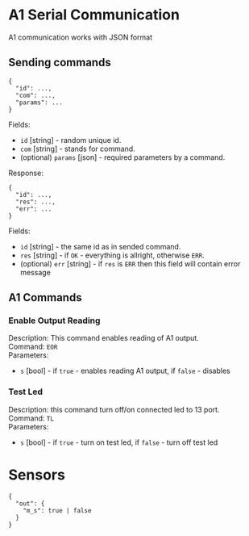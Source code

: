 # A1 Serial Communication
A1 communication works with JSON format

## Sending commands
```
{
  "id": ...,
  "com": ...,
  "params": ...
}
```
Fields:
* `id` [string] - random unique id.
* `com` [string] - stands for command.
* (optional) `params` [json] - required parameters by a command.

Response:
```
{
  "id": ...,
  "res": ...,
  "err": ...
}
```
Fields:
* `id` [string] - the same id as in sended command.
* `res` [string] - if `OK` - everything is allright, otherwise `ERR`.
* (optional) `err` [string] - if `res` is `ERR` then this field will contain error message

## A1 Commands
### Enable Output Reading
Description: This command enables reading of A1 output.</br>
Command: `EOR`</br>
Parameters:
  * `s` [bool] - if `true` - enables reading A1 output, if `false` - disables


### Test Led
Description: this command turn off/on connected led to 13 port.</br>
Command: `TL`</br>
Parameters:
  * `s` [bool] - if `true` - turn on test led, if `false` - turn off test led


# Sensors
```
{
  "out": {
    "m_s": true | false
  }
}
```

